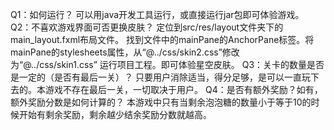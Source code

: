 Q1：如何运行？
可以用java开发工具运行，或直接运行jar包即可体验游戏。
Q2：不喜欢游戏界面可否更换皮肤？
定位到src/res/layout文件夹下的main_layout.fxml布局文件。
找到文件中的mainPane的AnchorPane标签。将mainPane的stylesheets属性，从“@../css/skin2.css”修改为“@../css/skin1.css”
运行项目工程。即可体验星空皮肤。
Q3：关卡的数量是否是一定的（是否有最后一关）？
只要用户消除适当，得分足够，是可以一直玩下去的。本游戏不存在最后一关，一切取决于用户。
Q4：是否有额外奖励？如有，额外奖励分数是如何计算的？
本游戏中只有当剩余泡泡糖的数量小于等于10的时候开始有剩余奖励，剩余越少结余奖励分数就越高。

